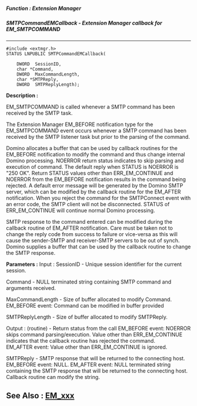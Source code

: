 ##### Function : Extension Manager
##### SMTPCommandEMCallback - Extension Manager callback for EM_SMTPCOMMAND
---
```
#include <extmgr.h>
STATUS LNPUBLIC SMTPCommandEMCallback(

	DWORD  SessionID,
	char *Command,
	DWORD  MaxCommandLength,
	char *SMTPReply,
	DWORD  SMTPReplyLength);
```
**Description :**

EM_SMTPCOMMAND is called whenever a SMTP command has been received by the SMTP 
task.
	
The Extension Manager EM_BEFORE notification type for the EM_SMTPCOMMAND event 
occurs whenever a SMTP command has been received by the SMTP listener task but 
prior to the parsing of the command. 
	
Domino allocates a buffer that can be used by callback routines for the 
EM_BEFORE notification to modify the command and thus change internal Domino 
processing.  NOERROR return status indicates to skip parsing and execution of 
command.  The default reply when STATUS is NOERROR is "250 OK".  Return STATUS 
values other than ERR_EM_CONTINUE and NOERROR from the EM_BEFORE notification 
results in the command being rejected.  A default error message will be 
generated by the Domino SMTP server, which can be modified by the callback 
routine for the EM_AFTER notification.  When you reject the command for the 
SMTPConnect event with an error code,  the SMTP client will not be 
disconnected.   STATUS of ERR_EM_CONTINUE will continue normal Domino 
processing.
	
SMTP response to the command entered can be modified during the callback 
routine of EM_AFTER notification.  Care must be taken not to change the reply 
code from success to failure or vice-versa as this will cause the sender-SMTP 
and receiver-SMTP servers to be out of synch.  Domino supplies a buffer that 
can be used by the callback routine to change the SMTP response.

**Parameters :**
Input :
SessionID  -  Unique session identifier for the current session.

Command  -  NULL terminated string containing SMTP command and arguments received.

MaxCommandLength  -   Size of buffer allocated to modify Command.   EM_BEFORE event: Command can be modified in buffer provided

SMTPReplyLength  -  Size of buffer allocated to modify SMTPReply.

Output :
(routine)  -  Return status from the call 
EM_BEFORE event: NOERROR skips command parsing/execution.  Value other than ERR_EM_CONTINUE indicates that the callback routine has rejected the command.  
EM_AFTER event: Value other than ERR_EM_CONTINUE is ignored.


SMTPReply  -  SMTP response that will be returned to the connecting host.  EM_BEFORE event: NULL.  EM_AFTER event: NULL terminated string containing the SMTP response that will be returned to the connecting host.  Callback routine can modify the string.


**See Also :**
[EM_xxx](/reference/Symb/EM_xxx)
---
